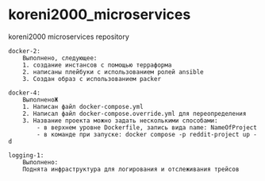 # koreni2000_microservices
koreni2000 microservices repository

    docker-2:
        Выполнено, следующее:
        1. создание инстансов с помощью терраформа
        2. написаны плейбуки с использованием ролей ansible
        3. Создан образ с использованием packer

    docker-4:
        ВыполненоЖ
        1. Написан файл docker-compose.yml
        2. Написал файл docker-compose.override.yml для переопределения
        3. Название проекта можно задать несколькими способами:
            - в верхнем уровне Dockerfile, запись вида name: NameOfProject
            - в команде при запуске: docker compose -p reddit-project up -d

    logging-1:
        Выполнено:
        Поднята инфраструктура для логирования и отслеживания трейсов

